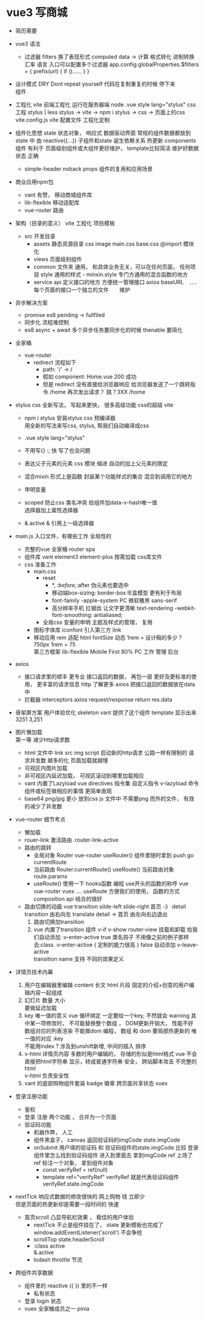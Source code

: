 # vue3 写商城 
- 简历需要 

- vue3 语法
    - 过滤器 filters  换了表现形式
        computed data -> 计算 
        格式转化 进制转换 汇率 语言
        入口可以配置多个过滤器
        app.config.globalProperties.$filters = {
            prefix(url) {
                if ()......
            }
        } 

- 设计模式
    DRY  Dont repeat yourself 
    代码在复制重复的时候  停下来  
    组件 

- 工程化 vite 
    前端工程化  运行在服务器端 node 
    .vue   style lang="stylus"  css 工程 stylus | less
    stylus -> vite -> npm i  stylus -> css -> 页面上的css
    vite.config.js   vite 配置文件 工程化定制 

- 组件化思想
    state  状态对象， 响应式  数据驱动界面
    常规的组件数据都放到state 中 由 reactive({...})
    子组件和state 诞生依赖关系  热更新 
    components 组件 有利于 页面级别组件或大组件更好维护， template比较简洁 
    维护好数据状态  正确  
    - simple-header
        noback  props 组件的复用和应用场景


- 商业应用npm包
    - vant  有赞， 移动商城组件库
    - lib-flexible   移动适配库
    - vue-router    路由 


- 架构（目录的意义）
    vite  工程化  项目模板
    - src  开发目录
        - assets  静态资源目录
            css image 
            main.css  base.css  @import 模块化
        - views  页面级别组件
        - common  文件夹
            通用， 和具体业务无关，可以在任何页面， 任何项目 
            style  通用的样式
                - minxin.style
                    专门方通用的混合函数的地方
        - service    api
            定义接口的地方
            方便统一管理接口 axios  baseURL　．．．　
            每个页面的接口一个独立的文件　　维护

- 异步解决方案
    - promise  es6  pending  -> fullfiled 
    - 同步化   流程难控制
    - es8 async + await  多个异步任务要同步化的时候  thenable 要简化   

- 全家桶
    - vue-router
        - redirect
            流程如下
            - path: '/'   ->  /
            - 假如 component: Home.vue  200 成功
            - 但是 redirect 
                没有直接给浏览器响应 
                给浏览器发送了一个跳转指令    /home 
                再次发出请求？  跳？3XX /home

- stylus 
    css 全新写法，  写起来更快， 很多高级功能
    css的超级  vite
    - npm i stylus 
        安装stylus css 预编译器  
        用全新的写法来写css, stylus, 帮我们自动编译成css 

    - .vue  style  lang="stylus"
    - 不用写{} :;  快
        写了也没问题
    - 表达父子元素的元素   css 模块 
        缩进  自动的加上父元素的限定
    - 混合mixin 
        形式上是函数
        封装某个功能样式的集合
        混合到调用它的地方
    - 申明变量 
    - scoped 
        防止css 类名冲突 
        给组件加data-v-hash唯一值  
        选择器加上属性选择器
    - &.active
         & 引用上一级选择器


- main.js 入口文件，有哪些工作
    全局性的
    - 完整的vue 全家桶 
        router  spa 
    - 组件库 
        vant element3 element-plus 
        按需加载
        css库文件
    - css 准备工作
        - main.css
            - reset 
                - *, *:before,*:after 伪元素也要选中
                - 移动端box-sizing: border-box IE盒模型 更有利于布局
                - font-family  -apple-system   PC 微软雅黑   sans-serif
                - 高分辨率手机  扛锯齿 让文字更清晰
                    text-rendering
                    -webkit-font-smoothing: antialiased;
            - 全局css 变量的申明  主题及样式的管理， 复用 
        - 图标字体库
            iconfont 
            引入第三方  link 
        - 移动应用 
            rem  适配  html fontSize 动态  1rem = 设计稿的多少？ 750px   1rem = 75  
            第三方框架 lib-flexible 
            Mobile First  80% 
            PC  工作 管理  后台 

- axios 
    - 接口请求里的顺丰
        更专业 
        接口返回的数据， 再包一层  更好及更标准的使用， 更丰富的请求信息 
        http 了解更多 
        axios 把接口返回的数据放在data 中
    - 拦截器  interceptors
        axios request/response 
        return res.data 

- 骨架屏方案 用户体验优化
    skeleton  vant 提供了这个组件
    <van-skeleton :row="3" :loading="state.loading" >
        template 显示出来
    </van-skeleton>
    3251  3,251  

- 图片懒加载   
    第一等  减少http请求数 
    - html 文件中 link src img script 启动新的http请求
        公路一样有限制的 
        请求并发数 越多的化 页面加载就越慢 
    - 可视区内图片加载
    - 非可视区内延迟加载， 可视区滚动到哪里加载相应
    - vant 内置了Lazyload
        vue directives  指令集 自定义指令 v-lazyload 
        命令组件或标签做相应的事情 
        更简单直观 
    - base64 png/jpg  更小  放到css js 文件中 不需要png 而外的文件， 有效的减少了并发数

- vue-router 细节考点
    - 懒加载
    - rouer-link  激活路由 
        .router-link-active
    - 路由的跳转
        - 全局对象 Router vue-router  useRouter() 组件里随时拿到
            push  go currentRoute
        - 当前路由  Router.currentRoute()
            useRoute() 当前路由对象 
            route.params 
        - useRoute()  使用一下  hooks函数 编程
            use开头的函数的称呼 
            vue  vue-router vuex ....  useRoute  方便我们的使用， 函数的方式
            composition api 结合的很好 
    - 路由切换的动画
        vue transition 
        silde-left slide-right
        首页    -》 detail
        transition  由右向左 translate
        detail -> 首页  由左向右边退出
        1. 路由切换加transition
            <transition>
            </transition>
        2. vue 内置了transition 组件
            v-if  v-show router-view  挂载和卸载 
            给我们自动添加 .v-enter-active true  类名钩子   不用像之前的例子那样去:class 
            .v-enter-active {
                定制的能力很高
            }
            false 自动添加 v-leave-active  
            transition name 支持 不同的效果定义

- 详情页技术内幕
    1. 用户在编辑器里编辑 
        content  长文  html 片段
        固定的介绍+创意的用户编辑内容一起组成
    2. 幻灯片 数量 大小  
        要做延迟加载 
    3. key 唯一值的意义
        vue  循环绑定 一定要给一个key, 不然就会  warning
        其中某一项修改时， 不可能替换整个数组 ， DOM更新开销大， 性能不好
        数组对应的列表渲染 不能做dom 编程， 
        数组 和  dom 要局部热更新的 唯一值的对应
        :key  
        不能用index ? 涉及到unshift新增, 中间的插入  排序
    4. v-html
        详情页内容 多数时用户编辑的， 存储的形似是html格式
        vue 不会直接把html字符串 显示，转成普通字符串
        安全， 跨站脚本攻击 不完整的html  
        v-html  负责安全性 
    5. vant 的底部购物组件套装 
        badge 徽章  跨页面共享状态  vuex 

- 登录注册功能
    - 鉴权
    - 登录 注册 两个功能 ， 合并为一个页面
    - 验证码功能
        - 机器作弊， 人工
        - 组件黑盒子， canvas 返回验证码的imgCode 
            state.imgCode
        - onSubmit 
            用户填的验证码  和 验证码组件的state.imgCode 比较
            登录组件里怎么找到验证码组件
            进入到里面去 拿到imgCode 
            ref 上场了
            ref 标注一个对象， 拿到组件对象 
            - const verifyRef = ref(null)
            - template   ref="verifyRef"
            verifyRef  就是代表验证码组件
            verifyRef.state.imgCode

    

- nextTick
    响应式数据的修改很快的  网上购物  钱 立即少  
    但是页面的热更新却是需要一段时间的   快速
    - 首页scroll 凸显导航栏效果 ， 极佳的用户体验
        - nextTick 
            不止是组件挂在了， state 更新模板也完成了  
            window.addEventListener('scroll')   不会争抢 
        - scrollTop 
            state.headerScroll
        - :class  active  
            &.active 
        - lodash  throttle 节流 

- 跨组件共享数据
    - 组件里的 reactive ({ }) 里的不一样
        - 私有状态
    - 登录 login 状态
    - vuex 全家桶成员之一    pinia